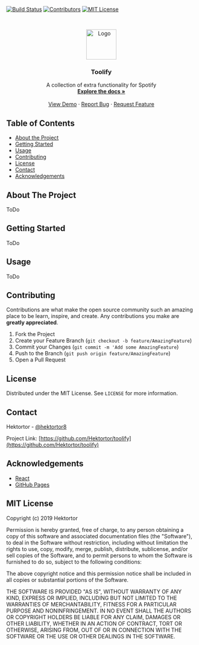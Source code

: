 [![Build Status][build-shield]]()
[![Contributors][contributors-shield]]()
[![MIT License][license-shield]][license-url]

<br />
<p align="center">
  <a href="https://github.com/Hektortor/toolify">
    <img src="./public/favicon.ico" alt="Logo" width="80" height="80">
  </a>

  <h3 align="center">Toolify</h3>

  <p align="center">
    A collection of extra functionality for Spotify
    <br />
    <a href="https://github.com/Hektortor/toolify"><strong>Explore the docs »</strong></a>
    <br />
    <br />
    <a href="https://github.com/Hektortor/toolify">View Demo</a>
    ·
    <a href="https://github.com/Hektortor/toolify/issues">Report Bug</a>
    ·
    <a href="https://github.com/Hektortor/toolify/issues">Request Feature</a>
  </p>
</p>

<!-- TABLE OF CONTENTS -->
## Table of Contents

* [About the Project](#about-the-project)
* [Getting Started](#getting-started)
* [Usage](#usage)
* [Contributing](#contributing)
* [License](#license)
* [Contact](#contact)
* [Acknowledgements](#acknowledgements)

<!-- ABOUT THE PROJECT -->
## About The Project

ToDo

<!-- GETTING STARTED -->
## Getting Started

ToDo



<!-- USAGE EXAMPLES -->
## Usage

ToDo



<!-- CONTRIBUTING -->
## Contributing

Contributions are what make the open source community such an amazing place to be learn, inspire, and create. Any contributions you make are **greatly appreciated**.

1. Fork the Project
2. Create your Feature Branch (`git checkout -b feature/AmazingFeature`)
3. Commit your Changes (`git commit -m 'Add some AmazingFeature`)
4. Push to the Branch (`git push origin feature/AmazingFeature`)
5. Open a Pull Request



<!-- LICENSE -->
## License

Distributed under the MIT License. See `LICENSE` for more information.



<!-- CONTACT -->
## Contact

Hektortor - [@hektortor8](https://twitter.com/hektortor8)

Project Link: [https://github.com/Hektortor/toolify](https://github.com/Hektortor/toolify)



<!-- ACKNOWLEDGEMENTS -->
## Acknowledgements
* [React](https://reactjs.org/)
* [GitHub Pages](https://pages.github.com)

<!-- MARKDOWN LINKS & IMAGES -->
[build-shield]: https://img.shields.io/badge/build-passing-brightgreen.svg?style=flat-square
[contributors-shield]: https://img.shields.io/badge/contributors-1-orange.svg?style=flat-square
[license-shield]: https://img.shields.io/badge/license-MIT-blue.svg?style=flat-square
[license-url]: https://choosealicense.com/licenses/mit

## MIT License

Copyright (c) 2019 Hektortor

Permission is hereby granted, free of charge, to any person obtaining a copy
of this software and associated documentation files (the "Software"), to deal
in the Software without restriction, including without limitation the rights
to use, copy, modify, merge, publish, distribute, sublicense, and/or sell
copies of the Software, and to permit persons to whom the Software is
furnished to do so, subject to the following conditions:

The above copyright notice and this permission notice shall be included in all
copies or substantial portions of the Software.

THE SOFTWARE IS PROVIDED "AS IS", WITHOUT WARRANTY OF ANY KIND, EXPRESS OR
IMPLIED, INCLUDING BUT NOT LIMITED TO THE WARRANTIES OF MERCHANTABILITY,
FITNESS FOR A PARTICULAR PURPOSE AND NONINFRINGEMENT. IN NO EVENT SHALL THE
AUTHORS OR COPYRIGHT HOLDERS BE LIABLE FOR ANY CLAIM, DAMAGES OR OTHER
LIABILITY, WHETHER IN AN ACTION OF CONTRACT, TORT OR OTHERWISE, ARISING FROM,
OUT OF OR IN CONNECTION WITH THE SOFTWARE OR THE USE OR OTHER DEALINGS IN THE
SOFTWARE.
